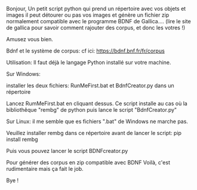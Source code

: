 Bonjour,
Un petit script python qui prend un répertoire avec vos objets et images
il peut détourer ou pas vos images et génère un fichier zip normalement compatible avec le programme BDNF de Gallica....
(lire le site de gallica pour savoir comment rajouter des corpus, et donc les votres !)

Amusez vous bien.

Bdnf et le système de corpus: cf ici: https://bdnf.bnf.fr/fr/corpus

Utilisation:
Il faut déjà le langage Python installé sur votre machine.

Sur Windows:

installer les deux fichiers:
RunMeFirst.bat
et
BdnfCreator.py
dans un répertoire

Lancez RumMeFirst.bat en cliquant dessus.
Ce script installe au cas où la bibliothêque "rembg" de python puis lance le script "BdnfCreator.py"


Sur Linux:
il me semble que es fichiers ".bat" de Windows ne marche pas.

Veuillez installer rembg dans ce répertoire avant de lancer le script:
pip install rembg


Puis vous pouvez lancer le script
BDNFcreator.py

Pour générer des corpus en zip compatible avec BDNF
Voilà, c'est rudimentaire mais ça fait le job.

Bye !
